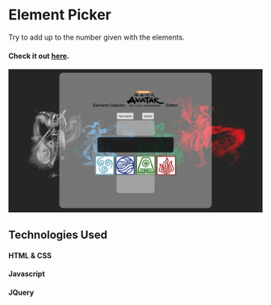# Element Picker

Try to add up to the number given with the elements.

#### Check it out [here](https://sapulsic.github.io/unit-4-game/).

![screenshot](assets/images/AvatarBG.png)

## Technologies Used

#### HTML & CSS
#### Javascript
#### JQuery
